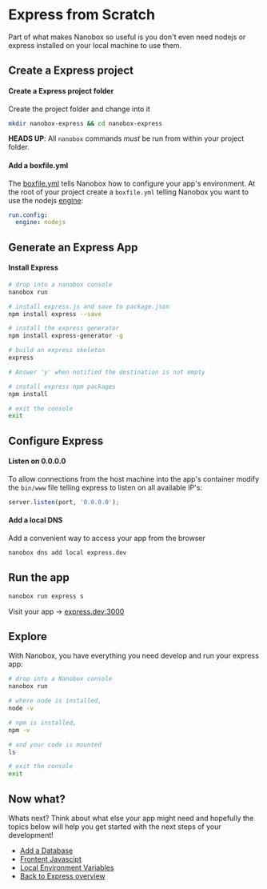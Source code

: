 # Express from Scratch
Part of what makes Nanobox so useful is you don't even need nodejs or express installed on your local machine to use them.

## Create a Express project

#### Create a Express project folder
Create the project folder and change into it

```bash
mkdir nanobox-express && cd nanobox-express
```

**HEADS UP**: All `nanobox` commands *must* be run from within your project folder.

#### Add a boxfile.yml
The <a href="https://docs.nanobox.io/boxfile/" target="\_blank">boxfile.yml</a> tells Nanobox how to configure your app's environment. At the root of your project create a `boxfile.yml` telling Nanobox you want to use the nodejs <a href="https://docs.nanobox.io/engines/" target="\_blank">engine</a>:

```yaml
run.config:
  engine: nodejs
```

## Generate an Express App

#### Install Express

```bash
# drop into a nanobox console
nanobox run

# install express.js and save to package.json
npm install express --save

# install the express generator
npm install express-generator -g

# build an express skeleton
express

# Answer 'y' when notified the destination is not empty

# install express npm packages
npm install

# exit the console
exit
```

## Configure Express

#### Listen on 0.0.0.0
To allow connections from the host machine into the app's container modify the `bin/www` file telling express to listen on all available IP's:

```javascript
server.listen(port, '0.0.0.0');
```

#### Add a local DNS
Add a convenient way to access your app from the browser

```bash
nanobox dns add local express.dev
```

## Run the app

```bash
nanobox run express s
```

Visit your app -> [express.dev:3000](http://express.dev:3000)

## Explore
With Nanobox, you have everything you need develop and run your express app:

```bash
# drop into a Nanobox console
nanobox run

# where node is installed,
node -v

# npm is installed,
npm -v

# and your code is mounted
ls

# exit the console
exit
```

## Now what?
Whats next? Think about what else your app might need and hopefully the topics below will help you get started with the next steps of your development!

* [Add a Database](/nodejs/express/add-a-database)
* [Frontent Javascipt](/nodejs/express/frontend-javascript)
* [Local Environment Variables](/nodejs/express/local-evars)
* [Back to Express overview](/nodejs/express)
